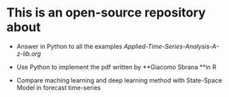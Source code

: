 # This is an open-source repository about

- Answer in Python to all the examples *Applied-Time-Series-Analysis-A-z-lib.org*
- Use Python to implement the pdf written by **Giacomo Sbrana **in R 

- Compare maching learning and deep learning method with State-Space Model in forecast  time-series
